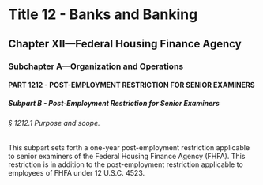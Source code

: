 
# Title 12 - Banks and Banking
## Chapter XII—Federal Housing Finance Agency
### Subchapter A—Organization and Operations
#### PART 1212 - POST-EMPLOYMENT RESTRICTION FOR SENIOR EXAMINERS
##### Subpart B - Post-Employment Restriction for Senior Examiners
###### § 1212.1 Purpose and scope.

This subpart sets forth a one-year post-employment restriction applicable to senior examiners of the Federal Housing Finance Agency (FHFA). This restriction is in addition to the post-employment restriction applicable to employees of FHFA under 12 U.S.C. 4523.
